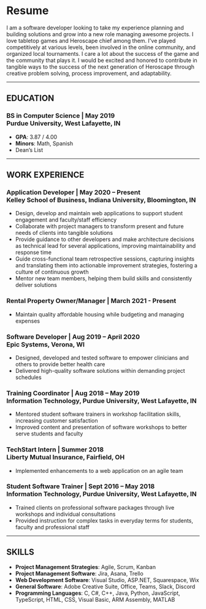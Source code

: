 # Resume
I am a software developer looking to take my experience planning and building solutions and grow into a new role managing awesome projects. I love tabletop games and Heroscape chief among them. I've played competitively at various levels, been involved in the online community, and organized local tournaments. I care a lot about the success of the game and the community that plays it. I would be excited and honored to contribute in tangible ways to the success of the next generation of Heroscape through creative problem solving, process improvement, and adaptability.

---

## EDUCATION
### BS in Computer Science  |  May 2019 <br> Purdue University, West Lafayette, IN
- **GPA**: 3.87 / 4.00
- **Minors**: Math, Spanish
- Dean’s List

---

## WORK EXPERIENCE
### Application Developer  |  May 2020 – Present <br> Kelley School of Business, Indiana University, Bloomington, IN
- Design, develop and maintain web applications to support student engagement and faculty/staff efficiency
- Collaborate with project managers to transform present and future needs of clients into tangible solutions
- Provide guidance to other developers and make architecture decisions as technical lead for several applications, improving maintainability and response time
- Guide cross-functional team retrospective sessions, capturing insights and translating them into actionable improvement strategies, fostering a culture of continuous growth
- Mentor new team members, helping them build skills and consistently deliver solutions

### Rental Property Owner/Manager  |  March 2021 - Present
- Maintain quality affordable housing while budgeting and managing expenses

### Software Developer  |  Aug 2019 – April 2020 <br> Epic Systems, Verona, WI 
- Designed, developed and tested software to empower clinicians and others to provide better health care
- Delivered high-quality software solutions within demanding project schedules

### Training Coordinator  |  Aug 2018 – May 2019 <br> Information Technology, Purdue University, West Lafayette, IN
- Mentored student software trainers in workshop facilitation skills, increasing customer satisfaction
- Improved content and presentation of software workshops to better serve students and faculty

### TechStart Intern  |  Summer 2018 <br> Liberty Mutual Insurance, Fairfield, OH
- Implemented enhancements to a web application on an agile team

### Student Software Trainer  |  Sept 2016 – May 2018 <br> Information Technology, Purdue University, West Lafayette, IN
- Trained clients on professional software packages through live workshops and individual consultations
- Provided instruction for complex tasks in everyday terms for students, faculty and professional staff

---

## SKILLS
- **Project Management Strategies**: Agile, Scrum, Kanban
- **Project Management Software**: Jira, Asana, Trello
- **Web Development Software**: Visual Studio, ASP.NET, Squarespace, Wix
- **General Software**: Adobe Creative Suite, Office, Teams, Slack, Discord
- **Programming Languages**: C, C#, C++, Java, Python, JavaScript, TypeScript, HTML, CSS, Visual Basic, ARM Assembly, MATLAB

